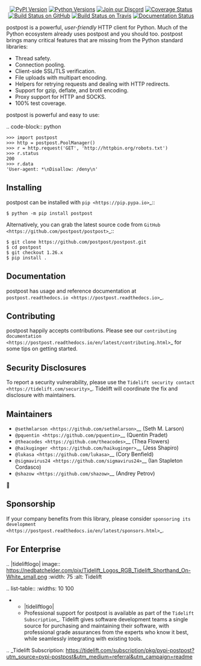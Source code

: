    <p align="center">
      <a href="https://pypi.org/project/postpost"><img alt="PyPI Version" src="https://img.shields.io/pypi/v/postpost.svg?maxAge=86400" /></a>
      <a href="https://pypi.org/project/postpost"><img alt="Python Versions" src="https://img.shields.io/pypi/pyversions/postpost.svg?maxAge=86400" /></a>
      <a href="https://discord.gg/CHEgCZN"><img alt="Join our Discord" src="https://img.shields.io/discord/756342717725933608?color=%237289da&label=discord" /></a>
      <a href="https://codecov.io/gh/postpost/postpost"><img alt="Coverage Status" src="https://img.shields.io/codecov/c/github/postpost/postpost.svg" /></a>
      <a href="https://github.com/postpost/postpost/actions?query=workflow%3ACI"><img alt="Build Status on GitHub" src="https://github.com/postpost/postpost/workflows/CI/badge.svg" /></a>
      <a href="https://travis-ci.org/postpost/postpost"><img alt="Build Status on Travis" src="https://travis-ci.org/postpost/postpost.svg?branch=master" /></a>
      <a href="https://postpost.readthedocs.io"><img alt="Documentation Status" src="https://readthedocs.org/projects/postpost/badge/?version=latest" /></a>
   </p>

postpost is a powerful, *user-friendly* HTTP client for Python. Much of the
Python ecosystem already uses postpost and you should too.
postpost brings many critical features that are missing from the Python
standard libraries:

- Thread safety.
- Connection pooling.
- Client-side SSL/TLS verification.
- File uploads with multipart encoding.
- Helpers for retrying requests and dealing with HTTP redirects.
- Support for gzip, deflate, and brotli encoding.
- Proxy support for HTTP and SOCKS.
- 100% test coverage.

postpost is powerful and easy to use:

.. code-block:: python

    >>> import postpost
    >>> http = postpost.PoolManager()
    >>> r = http.request('GET', 'http://httpbin.org/robots.txt')
    >>> r.status
    200
    >>> r.data
    'User-agent: *\nDisallow: /deny\n'


Installing
----------

postpost can be installed with `pip <https://pip.pypa.io>`_::

    $ python -m pip install postpost

Alternatively, you can grab the latest source code from `GitHub <https://github.com/postpost/postpost>`_::

    $ git clone https://github.com/postpost/postpost.git
    $ cd postpost
    $ git checkout 1.26.x
    $ pip install .


Documentation
-------------

postpost has usage and reference documentation at `postpost.readthedocs.io <https://postpost.readthedocs.io>`_.


Contributing
------------

postpost happily accepts contributions. Please see our
`contributing documentation <https://postpost.readthedocs.io/en/latest/contributing.html>`_
for some tips on getting started.


Security Disclosures
--------------------

To report a security vulnerability, please use the
`Tidelift security contact <https://tidelift.com/security>`_.
Tidelift will coordinate the fix and disclosure with maintainers.


Maintainers
-----------

- `@sethmlarson <https://github.com/sethmlarson>`__ (Seth M. Larson)
- `@pquentin <https://github.com/pquentin>`__ (Quentin Pradet)
- `@theacodes <https://github.com/theacodes>`__ (Thea Flowers)
- `@haikuginger <https://github.com/haikuginger>`__ (Jess Shapiro)
- `@lukasa <https://github.com/lukasa>`__ (Cory Benfield)
- `@sigmavirus24 <https://github.com/sigmavirus24>`__ (Ian Stapleton Cordasco)
- `@shazow <https://github.com/shazow>`__ (Andrey Petrov)

👋


Sponsorship
-----------

If your company benefits from this library, please consider `sponsoring its
development <https://postpost.readthedocs.io/en/latest/sponsors.html>`_.


For Enterprise
--------------

.. |tideliftlogo| image:: https://nedbatchelder.com/pix/Tidelift_Logos_RGB_Tidelift_Shorthand_On-White_small.png
   :width: 75
   :alt: Tidelift

.. list-table::
   :widths: 10 100

   * - |tideliftlogo|
     - Professional support for postpost is available as part of the `Tidelift
       Subscription`_.  Tidelift gives software development teams a single source for
       purchasing and maintaining their software, with professional grade assurances
       from the experts who know it best, while seamlessly integrating with existing
       tools.

.. _Tidelift Subscription: https://tidelift.com/subscription/pkg/pypi-postpost?utm_source=pypi-postpost&utm_medium=referral&utm_campaign=readme
